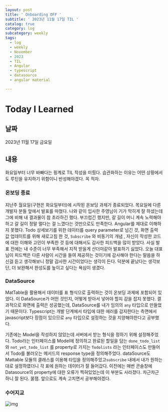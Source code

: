 ```yaml
---
layout: post
title: ' Onboarding OFF '
subtitle: ' 2023년 11월 17일 TIL '
catalog: true
category: log
subcategory: weekly
tags:
  - log
  - weekly
  - November
  - 2023
  - TIL
  - Angular
  - typescript
  - datasource
  - angular material

---
```


# Today I Learned

## 날짜

2023년 11월 17일 금요일

## 내용

화요일부터 너무 바빠다는 핑계로 TIL 작성을 미뤘다. 습관화하는 이유는 어떤 상황에서도 루틴을 유지하기 위함이니 반성해야겠다. 꼭 적자.

### 온보딩 종료

지난주 월요일(구현은 화요일부터)에 시작된 온보딩 과제가 종료되었다. 목요일에 다른 개발자 분들 앞에서 발표를 마쳤다. 나와 같이 입사한 주영님이 기가 막히게 잘 하셨는데 그에 비해 내 결과물이 참 초라하긴 했다. 부끄럽긴 했지만, 갈 길이 머니 계속 노력해야 하고 갈 길이 정말 멀다는 걸 느꼈다는 것만으로도 만족한다. Angular를 제대로 이해하지 못했다. Todo 상세보기를 위한 데이터를 query parameter로 넘긴 것, 화면 출력 값 업데이트를 위해  새로고침 한 것, `Subscribe` 와 비동기의 개념 , 자신이 작성한 코드에 대한 이해와 고민이 부족한 것 등에 대해서도 감사한 피드백을 많이 받았다. 사실 발표 전에는 내 수준이 너무 부족해서 지적 받을게 산더미같아 발표하기 싫었다. 오늘 대표님이 피드백은 다른 사람이 시간을 들여 제공하는 것이기에 감사해야 한다는 말씀을 하신걸 듣고 생각해보니 정말 감사한 시간이었다는 생각이 든다. 덕분에 끝났다는 생각보단, 더 보완해서 완성도를 높이고 싶다는 욕심이 생겼다.

### DataSource

MatTable을 활용해서 데이터를 표 형식으로 출력하는 것이 온보딩 과제에 포함되어 있었다. 이 DataSource가 어떤 것인지, 어떻게 받아서 넣어야 할지 감을 잡지 못했다. 결과적으로 화면에 출력은 성공했는데, DataSource를 내가 임의의 `any` 타입으로 만들었기 때문이다. Typescript는 개발 단계에서 타입에 대한 에러를 감지한다는 측면에서 javascript보다 장점이 있으므로 `any` 타입으로 설정하는 것을 지양해야한다고 공부했다.

기존에는 Model을 작성하지 않았는데 서버에서 받는 형식을 정하기 위해 설정해주었다. Todo라는 인터페이스를 Model에 정의하고 완료된 할일을 담는 `done_todo_list`와 `not_yet_todo_list` 를 property로 가지는 `Todolists` 라는 인터페이스도 만들어서 Todo를 불러오는 메서드의 response type을 정의해주었다. dataSource도 Mattable 모듈의 클래스를 이용해 타입을 정의해주었고`subscribe` 내에서 내가 원하는 대로 설정하였더니 각 표에 원하는 데이터가 잘 들어갔다. 이전에는 매번 콘솔창에 Datasource의 property에 대한 오류가 찍혀있었는데 이 부분도 사라졌다. 차근차근 하니 잘 된다. 꿀잼. 앞으로도 계속 고치면서 공부해야겠다.

### 수어지교

![img](https://raw.githubusercontent.com/junsoopooh/junsoopooh.github.io/master/img/log231117.webp)
